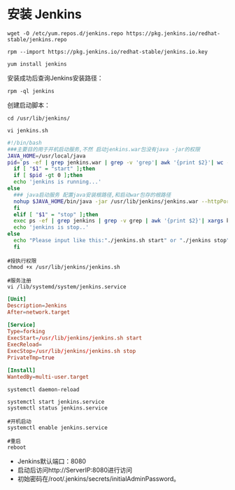 # 安装 Jenkins

```shell
wget -O /etc/yum.repos.d/jenkins.repo https://pkg.jenkins.io/redhat-stable/jenkins.repo

rpm --import https://pkg.jenkins.io/redhat-stable/jenkins.io.key

yum install jenkins
```

安装成功后查询Jenkins安装路径：

```shell
rpm -ql jenkins
```

创建启动脚本：

```shell
cd /usr/lib/jenkins/

vi jenkins.sh
```

```bash
#!/bin/bash
###主要目的用于开机启动服务,不然 启动jenkins.war包没有java -jar的权限
JAVA_HOME=/usr/local/java
pid=`ps -ef | grep jenkins.war | grep -v 'grep'| awk '{print $2}'| wc -l`
  if [ "$1" = "start" ];then
  if [ $pid -gt 0 ];then
  echo 'jenkins is running...'
else
  ### java启动服务 配置java安装根路径,和启动war包存的根路径
  nohup $JAVA_HOME/bin/java -jar /usr/lib/jenkins/jenkins.war --httpPort=8080  2>&1 &
  fi
  elif [ "$1" = "stop" ];then
  exec ps -ef | grep jenkins | grep -v grep | awk '{print $2}'| xargs kill -9
  echo 'jenkins is stop..'
else
  echo "Please input like this:"./jenkins.sh start" or "./jenkins stop""
  fi
```

```shell
#授执行权限
chmod +x /usr/lib/jenkins/jenkins.sh

#服务注册
vi /lib/systemd/system/jenkins.service
```

```conf
[Unit]
Description=Jenkins
After=network.target
 
[Service]
Type=forking
ExecStart=/usr/lib/jenkins/jenkins.sh start
ExecReload=
ExecStop=/usr/lib/jenkins/jenkins.sh stop
PrivateTmp=true
 
[Install]
WantedBy=multi-user.target
```

```shell
systemctl daemon-reload

systemctl start jenkins.service
systemctl status jenkins.service

#开机启动
systemctl enable jenkins.service
```

```shell
#重启
reboot
```

- Jenkins默认端口：8080
- 启动后访问http://ServerIP:8080进行访问
- 初始密码在/root/.jenkins/secrets/initialAdminPassword。
